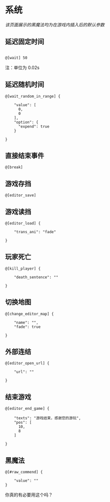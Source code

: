 # 系统

*该页面展示的黑魔法均为在游戏内插入后的默认参数*

## 延迟固定时间
```

@[wait] 50

```
注：单位为 0.02s

## 延迟随机时间
```
@[wait_random_in_range] {
  
    "value": [
      0,
      0
    ],
    "option": {
      "expend": true
    }
  
}
```

## 直接结束事件
```
@[break]
```

## 游戏存挡
```
@[editor_save]
```

## 游戏读挡
```
@[editor_load] {
  
    "trans_ani": "fade"
  
}
```

## 玩家死亡
```
@[kill_player] {
  
    "death_sentence": ""
  
}
```

## 切换地图
```
@[change_editor_map] {
  
    "name": "",
    "fade": true
  
}
```

## 外部连结
```
@[editor_open_url] {
  
    "url": ""
  
}
```

## 结束游戏
```
@[editor_end_game] {
  
    "texts": "游戏结束，感谢您的游玩",
    "pos": [
      10,
      8
    ]
  
}
```

## 黑魔法
```
@[#raw_commend] {

    "value": ""
}
```
你真的有必要用这个吗？
